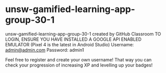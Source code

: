 # unsw-gamified-learning-app-group-30-1
unsw-gamified-learning-app-group-30-1 created by GitHub Classroom
TO LOGIN, ENSURE YOU HAVE INSTALLED A GOOGLE API ENABLED EMULATOR (Pixel 4 is the latest in Android Studio)
Username: admin@admin.com
Password: admin1

Feel free to register and create your own username! That way you can check your progression of increasing XP and levelling up your badges!

